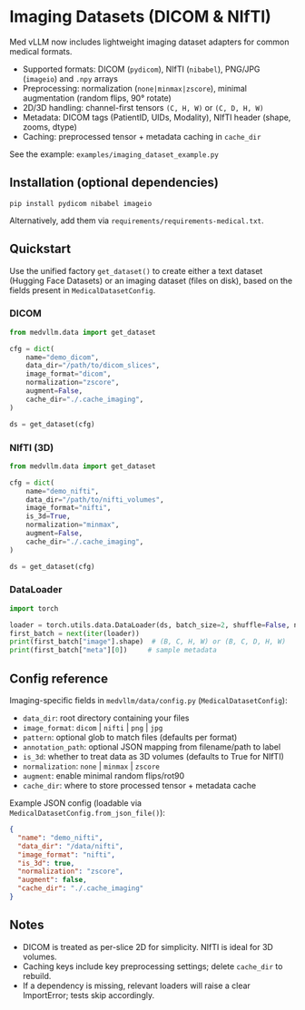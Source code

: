 # Imaging Datasets (DICOM & NIfTI)

Med vLLM now includes lightweight imaging dataset adapters for common medical formats.

- Supported formats: DICOM (`pydicom`), NIfTI (`nibabel`), PNG/JPG (`imageio`) and `.npy` arrays
- Preprocessing: normalization (`none|minmax|zscore`), minimal augmentation (random flips, 90° rotate)
- 2D/3D handling: channel-first tensors `(C, H, W)` or `(C, D, H, W)`
- Metadata: DICOM tags (PatientID, UIDs, Modality), NIfTI header (shape, zooms, dtype)
- Caching: preprocessed tensor + metadata caching in `cache_dir`

See the example: `examples/imaging_dataset_example.py`

## Installation (optional dependencies)

```
pip install pydicom nibabel imageio
```

Alternatively, add them via `requirements/requirements-medical.txt`.

## Quickstart

Use the unified factory `get_dataset()` to create either a text dataset (Hugging Face Datasets) or an imaging dataset (files on disk), based on the fields present in `MedicalDatasetConfig`.

### DICOM

```python
from medvllm.data import get_dataset

cfg = dict(
    name="demo_dicom",
    data_dir="/path/to/dicom_slices",
    image_format="dicom",
    normalization="zscore",
    augment=False,
    cache_dir="./.cache_imaging",
)

ds = get_dataset(cfg)
```

### NIfTI (3D)

```python
from medvllm.data import get_dataset

cfg = dict(
    name="demo_nifti",
    data_dir="/path/to/nifti_volumes",
    image_format="nifti",
    is_3d=True,
    normalization="minmax",
    augment=False,
    cache_dir="./.cache_imaging",
)

ds = get_dataset(cfg)
```

### DataLoader

```python
import torch

loader = torch.utils.data.DataLoader(ds, batch_size=2, shuffle=False, num_workers=0)
first_batch = next(iter(loader))
print(first_batch["image"].shape)  # (B, C, H, W) or (B, C, D, H, W)
print(first_batch["meta"][0])     # sample metadata
```

## Config reference

Imaging-specific fields in `medvllm/data/config.py` (`MedicalDatasetConfig`):

- `data_dir`: root directory containing your files
- `image_format`: `dicom` | `nifti` | `png` | `jpg`
- `pattern`: optional glob to match files (defaults per format)
- `annotation_path`: optional JSON mapping from filename/path to label
- `is_3d`: whether to treat data as 3D volumes (defaults to True for NIfTI)
- `normalization`: `none` | `minmax` | `zscore`
- `augment`: enable minimal random flips/rot90
- `cache_dir`: where to store processed tensor + metadata cache

Example JSON config (loadable via `MedicalDatasetConfig.from_json_file()`):

```json
{
  "name": "demo_nifti",
  "data_dir": "/data/nifti",
  "image_format": "nifti",
  "is_3d": true,
  "normalization": "zscore",
  "augment": false,
  "cache_dir": "./.cache_imaging"
}
```

## Notes

- DICOM is treated as per-slice 2D for simplicity. NIfTI is ideal for 3D volumes.
- Caching keys include key preprocessing settings; delete `cache_dir` to rebuild.
- If a dependency is missing, relevant loaders will raise a clear ImportError; tests skip accordingly.
